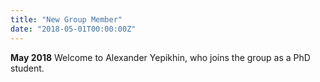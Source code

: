 ```yaml
---
title: "New Group Member"
date: "2018-05-01T00:00:00Z"
---
```

**May 2018** Welcome to Alexander Yepikhin, who joins the group as a PhD student.
